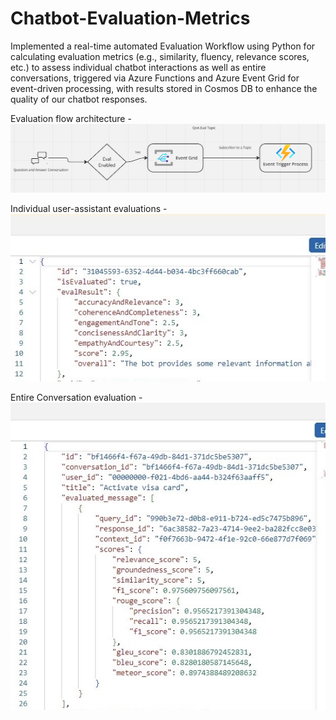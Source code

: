# Chatbot-Evaluation-Metrics

Implemented a real-time automated Evaluation Workflow using Python for calculating evaluation metrics (e.g., similarity, fluency, relevance scores, etc.) to assess individual chatbot interactions as well as entire conversations, triggered via Azure Functions and Azure Event Grid for event-driven processing, with results stored in Cosmos DB to enhance the quality of our chatbot responses.

Evaluation flow architecture -
![Architecture](images/IMG_3645.png)

Individual user-assistant evaluations -
![individual scores](images/IMG_3646.jpeg)

Entire Conversation evaluation -
![conv scores](images/IMG_3647.jpeg)
